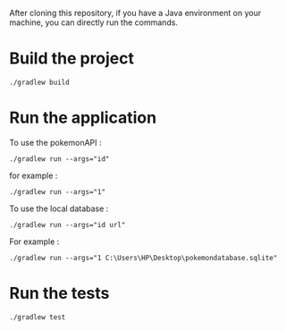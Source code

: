 After cloning this repository, if you have a Java environment on your machine, you can directly run the commands.


# Build the project

```
./gradlew build
```



# Run the application
To use the pokemonAPI :
```
./gradlew run --args="id"
```
for example : 
```
./gradlew run --args="1"
```

To use the local database :

```
./gradlew run --args="id url"
```
For example :

```
./gradlew run --args="1 C:\Users\HP\Desktop\pokemondatabase.sqlite"
```


# Run the tests

```
./gradlew test
```
